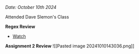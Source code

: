 *Date: October 10th 2024*

Attended Dave Slemon's Class

**Regex Review**
- [Watch](https://www.youtube.com/watch?v=rhzKDrUiJVk)

**Assignment 2 Review**
![[Pasted image 20241010143036.png]]


